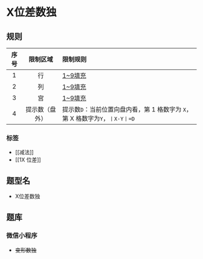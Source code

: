# X位差数独

## 规则

| 序号  |  限制区域   | 限制规则                                               |
|:---:|:-------:|:---------------------------------------------------|
|  1  |    行    | [1~9填充]                                            |
|  2  |    列    | [1~9填充]                                            |
|  3  |    宫    | [1~9填充]                                            |
|  4  | 提示数（盘外） | 提示数`D`：当前位置向盘内看，第 1 格数字为 `X`，第 X 格数字为`Y`，`丨X-Y丨=D` |

### 标签

- [[减法]]
- [[1X 位差]]

## 题型名

- X位差数独

## 题库

### 微信小程序

- ~~变形数独~~

[1~9填充]: ../../../../rules.md#1to9填充
